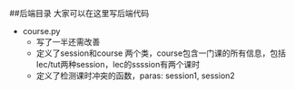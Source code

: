 ##后端目录
大家可以在这里写后端代码

- course.py 
    - 写了一半还需改善
    - 定义了session和course 两个类，course包含一门课的所有信息，包括lec/tut两种session，lec的ssssion有两个课时
    - 定义了检测课时冲突的函数，paras: session1, session2